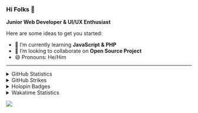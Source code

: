 ### Hi Folks 👋

<!-- **irvn0x/irvn0x** is a ✨ _special_ ✨ repository because its `README.md` (this file) appears on your GitHub profile. -->
**Junior Web Developer & UI/UX Enthusiast**


Here are some ideas to get you started:

<!-- - 🔭 I’m currently working on ... -->
- 🌱 I’m currently learning <b>JavaScript & PHP</b>
- 👯 I’m looking to collaborate on <b>Open Source Project</b>
- 😄 Pronouns: He/Him
<!-- - 🤔 I’m looking for help with ... -->
<!-- - 💬 Ask me about ... -->
<!-- - 📫 How to reach me: ... -->
<!-- - ⚡ Fun fact: ... -->
<hr /> 

<details>
  <summary>GitHub Statistics</summary>
  
  <hr /> 
  <p align="left">
    &nbsp;<img src="https://github-readme-stats.vercel.app/api?username=irvn0x&theme=react&show_icons=true&hide_border=true" alt="dostoevskie" />
  </p>

  <p align="left">
    <img height="154" src="https://github-readme-stats.vercel.app/api/top-langs/?username=irvn0x&theme=react&show_icons=true&hide_border=true&layout=compact&hide=php,scss,shell&langs_count=7" />
  </p>

  <p align="left">
    <img src="https://github-readme-activity-graph.vercel.app/graph?username=irvn0x&theme=react-dark&hide_border=true&radius=8&hide_title=true" align="center" />
  </p>
</details>

<details>
  <summary>GitHub Strikes</summary>
  
  <hr />
  <p align="left">
    <img src="https://github-readme-streak-stats.herokuapp.com/?user=irvn0x&" alt="dostoevskie" />
  </p>
</details>

<details>
  <summary>
    Holopin Badges
  </summary>
  
  <hr />
  
  [![An image of @irvn0x's Holopin badges, which is a link to view their full Holopin profile](https://holopin.me/irvn0x)](https://holopin.io/@irvn0x)
</details>

<details>
  <summary>Wakatime Statistics</summary>
  
- Languages overall
  <hr />
  
  <p align="left">
    <img src="https://wakatime.com/share/@9a6dbe6d-eff4-4b7b-93c1-1ea0aed026cd/a8cc342c-e0ee-45c0-8afa-cb3711bceae6.png" alt="Wakatime Stats" />
  </p>
</details>

![](https://komarev.com/ghpvc/?username=irvn0x&style=for-the-badge&color=blue)
